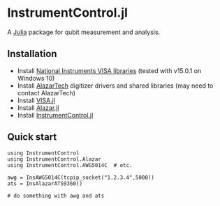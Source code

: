 InstrumentControl.jl
============

A [Julia](http://julialang.org) package for qubit measurement and analysis.

Installation
------------

+ Install [National Instruments VISA libraries](https://www.ni.com/visa/)
 (tested with v15.0.1 on Windows 10)
+ Install [AlazarTech](http://www.alazartech.com) digitizer drivers and shared libraries
 (may need to contact AlazarTech)
+ Install [VISA.jl](http://www.github.com/painterqubits/VISA.jl)
+ Install [Alazar.jl](http://www.github.com/painterqubits/Alazar.jl)
+ Install [InstrumentControl.jl](http://www.github.com/painterqubits/InstrumentControl.jl)

Quick start
-----------

```
using InstrumentControl
using InstrumentControl.Alazar
using InstrumentControl.AWG5014C  # etc.

awg = InsAWG5014C(tcpip_socket("1.2.3.4",5000))
ats = InsAlazarATS9360()

# do something with awg and ats
```
